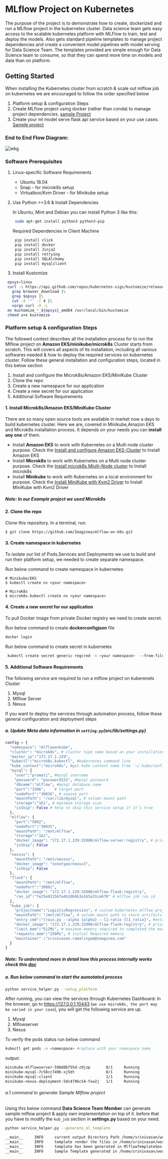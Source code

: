 # MLflow Project on Kubernetes
  
The purpose of the project is to demonstrate how to create, dockerized and run a
MLflow project in the kubernetes cluster. Data science team gets easy access to the 
scalable kubernetes platform with MLFlow to train, test and deploy the models. 
Also gets standard pipeline templates to manage project dependencies and create 
a convenient model pipelines with model serving for Data Science Team. The templates 
provided are simple enough for Data Science team to consume, so that they can spend
more time on models and data than on platform.


## Getting Started

When installing the Kubernetes cluster from scratch & scale out mlflow job on kubernetes we are encouraged to follow the order specified below
1. Platform setup & configuration Steps
2. Create MLflow project using docker (rather than conda) to manage project dependencies. [sample Project](examples/LogisticRegression)
3. Create your ml model serve flask api service based on your use cases. [Sample project](examples/FlaskMlflowServe)

### End to End Flow Diagram:
![wkg](doc/uploads/flow_dia.png)
### Software Prerequisites
1. Linux-specific Software Requirements
   * Ubuntu 18.04
   * Snap  - for microk8s setup
   * Virtualbox/Kvm Driver - for Minikube setup
2. Use Python >=3.6 & Install Dependencies 
   
   In Ubuntu, Mint and Debian you can install Python 3 like this:
     ```bash
      sudo apt-get install python3 python3-pip
     ```
   Required Dependencies in Client Machine
   ```bash
    pip install click
    pip install docker
    pip install Jinja2
    pip install retrying
    pip install SQLAlchemy
    pip install mysqlclient
   ```
 3. Install Kustomize
   ```bash
    opsys=linux 
    curl -s https://api.github.com/repos/kubernetes-sigs/kustomize/releases/latest |\
      grep browser_download |\
      grep $opsys |\
      cut -d '"' -f 4 |\
      xargs curl -O -L
    mv kustomize_*_${opsys}_amd64 /usr/local/bin/kustomize
    chmod u+x kustomize
   ```

### Platform setup & configuration Steps
The followed context describes all the installation process for to run the Mlflow project on  **Amazon EKS/minikube/microk8s** Cluster starts from scratch. This will covers all aspects of its installation, including all various softwares needed & how to deploy the required services on kubernetes cluster. Follow these general installation and configuration steps, located in this below section

1. Install and configure the Microk8s/Amazon EKS/MiniKube Cluster
2. Clone the repo
3. Create a new namespace for our application
4. Create a new secret for our application
5. Additional Software Requirements

#### 1. Install Microk8s/Amazon EKS/MiniKube Cluster
There are so many open source tools are available in market now a days to build kubernetes cluster. Here we are, covered in Minikube,Amazon EKS and Microk8s installation process. It depends on your needs you can **install any one** of them.
* Install **Amazon EKS** to work with Kubernetes on a Multi node cluster purpose. Check the [Install and configure Amazon EKS-Cluster](doc/Install-and-configure-Amazon-EKS-Cluster.md) to Install Amazon EKS
* Install **Microk8s** to work with Kubernetes on a Multi node cluster purpose. Check the [Install microk8s Mlulti-Node cluster](doc/Install-microk8s(Mlulti-Node-cluster).md) to Install microk8s
* Install **Minikube** to work with Kubernetes on a local environment for purpose. Check the [Install MiniKube with Kvm2 Driver](doc/Install-MiniKube-with-Kvm2-Driver.md) to Install MiniKube with Kvm2 Driver


##### Note: In our Example project we used Microk8s

#### 2. Clone the repo
Clone this repository. In a terminal, run:
```
$ git clone https://github.com/Imaginea/mlflow-on-k8s.git
```
#### 3. Create namespace in kubernetes
To isolate our list of Pods,Services and Deployments we use to build and run their platform setup, we needed to create separate namespace.

Run below command to create namespace in kubernetes:
```
# Minikube/EKS
$ kubectl create ns <your namespace>

# MicroK8s
$ microk8s.kubectl create ns <your namespace>
```
#### 4. Create a new secret for our application
To pull Docker image from private Docker registry we need to create secret.

Run below command to create **dockerconfigjson** file
```bash
docker login
```

Run below command to create secret in kubernetes
```bash
 kubectl create secret generic regcred -n <your namespace>  --from-file=.dockerconfigjson=/home/<username>/.docker/config.json --type=kubernetes.io/dockerconfigjson #replace username & namespace
```

#### 5. Additional Software Requirements
The following service are required to run a mlflow project on kuberenets Cluster
1. Mysql
2. Mlflow Server
3. Nexus

If you want to deploy the services through automation process, follow these general configuration and deployment steps
##### a. Update Meta data information in `setting.py`(src/lib/settings.py)
```python
config = {
  "namespace": "mlflowonkube",
  "cluster": "microk8s", # cluster type name based on your installation
  "master_ip":"172.17.1.229",  
  "kubectl":"microk8s.kubectl", #kubernetes command line
  "kube_context":"microk8s", #get kube context name from `~/.kube/config` file
  "mysql": {
    "user":"pramati", #mysql username
    "password": "password123", #mysql password
    "dbname":"mlflow", #mysql database name
    "port":"3306",    # target port
    "nodePort":"30036", # expose port 
    "mountPath": "/var/lib/mysql", # volumn mount path
    "storage":"1Gi", # maximum storage size
    "isSkip": False # help to skip this service setup if it's true
  },
  "mlflow": {
    "port":"5002",
    "nodePort":"30035",
    "mountPath": "/mnt/mlflow", 
    "storage":"1Gi",
    "docker_image": "172.17.1.229:32000/mlflow-server:registry", # private microk8s Docker registry image name
    "isSkip": False
  },
  "nexsus": {
    "mountPath": "/mnt/nexsus",
    "docker_image": "sonatype/nexus3",
    "isSkip": False
  },
  "flask": {
    "mountPath": "/mnt/mlflow",
    "nodePort":"30091",
    "docker_image": "172.17.1.229:32000/mlflow-flask:registry",
    "run_id":"fe25e92156fa4b10b6b3a165a31ce676" # mlflow job run id
  },
  "kube_job": {
    "projectname":"LogisticRegression", # custom kubernetes mlflow project name
    "mountPath": "/mnt/mlflow", # volumn mount path to store artifacts
    "entry_cmd":"train.py --alpha {alpha} --l1-ratio {l1_ratio}", #entry command to train model
    "docker_image": "172.17.1.229:32000/mlflow-flask:registry", # private microk8s Docker registry image name
    "limit_mem":"512Mi", # maximum memory required to completed the model training
    "requests_mem":"256Mi", # initial Required memory
    "maintainer" :"srinivasan.ramalingam@imaginea.com"
  }
}
```

##### Note: To understand more in detail how this process internally works check this [doc](doc/Manual-Deployment-process-for-additional-required-service.md)


##### a. Run below command to start the aumotated process
```bash
python service_helper.py --setup_platform
```

After running, you can view the services through Kubernetes Dashboard:
In the browser, go to https://127.0.0.1:10443 (``we use microk8s, the port may be varied in your case``), you will get the following service are up.
1. Mysql
2. Mlfowserver
3. Nexus

To verify the pods status run below command
```bash
kubectl get pods -n <namespace> #replace with your namespace name
```
output:
```bash
minikube-mlflowserver-598d8b755d-z9jzp       0/1     Running            2          6m29s
minikube-mysql-7c58cc749b-xj5dt              0/1     Running            4          21m
minikube-mysql-client                        1/1     Running            1          21m
minikube-nexus-deployment-5dc4796c54-fxw2j   1/1     Running            2          6m29s
```

###### a.1 command to generate Sample Mlflow project
Using this below command **Data Science Team Member** can generate sample mlflow project & apply  own implementation on top of it. before that you have to modify the `kub_job` section in **settings.py** based on your need. 
```bash
python service_helper.py --generate_ml_template
```
```bash
__main__     INFO     current output Directory Path /home/srinivasan/workspace_python/cluster_setup/output/1583304596398
__main__     INFO     template render the files in /home/srinivasan/workspace_python/cluster_setup/src/lib/template/mlflow folder
__main__     INFO     template has been generated in MlflowTemplateGen service
__main__     INFO     Sample Template generated in /home/srinivasan/workspace_python/cluster_setup/output/1583304596398/mlflow_on_kubernetes folder
```
